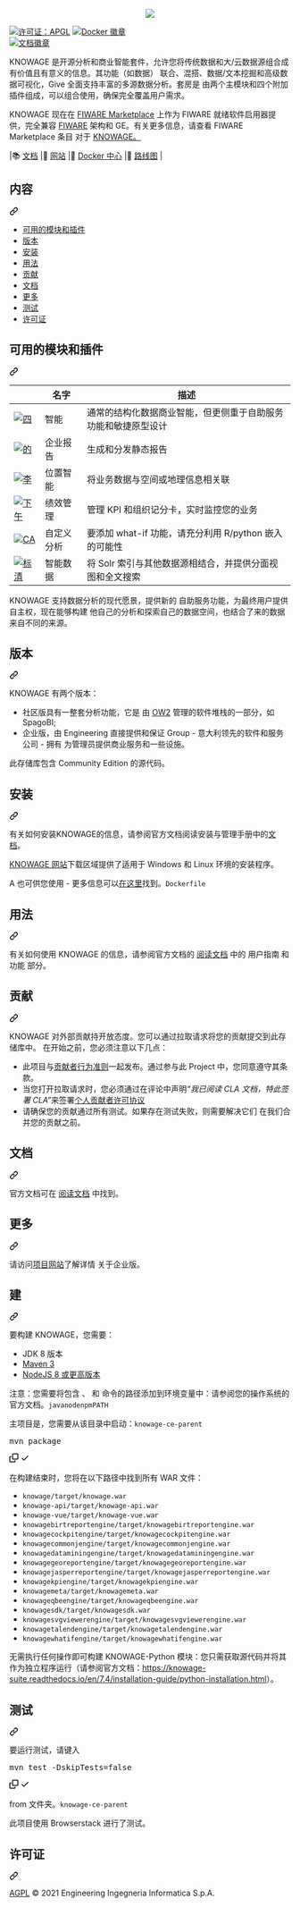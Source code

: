 <div class="Box-sc-g0xbh4-0 QkQOb js-snippet-clipboard-copy-unpositioned" data-hpc="true"><article class="markdown-body entry-content container-lg" itemprop="text"><p align="center" dir="auto">
<a target="_blank" rel="noopener noreferrer nofollow" href="https://camo.githubusercontent.com/60efdefe7faffd5b73c81059319e864962d5259210119cb802c7489a38429f4c/68747470733a2f2f7777772e6b6e6f776167652d73756974652e636f6d2f736974652f77702d636f6e74656e742f75706c6f6164732f323031362f30332f4b4e4f574147455f6c6f676f5f636f6c6f722e706e67"><img src="https://camo.githubusercontent.com/60efdefe7faffd5b73c81059319e864962d5259210119cb802c7489a38429f4c/68747470733a2f2f7777772e6b6e6f776167652d73756974652e636f6d2f736974652f77702d636f6e74656e742f75706c6f6164732f323031362f30332f4b4e4f574147455f6c6f676f5f636f6c6f722e706e67" data-canonical-src="https://www.knowage-suite.com/site/wp-content/uploads/2016/03/KNOWAGE_logo_color.png" style="max-width: 100%;"></a>
</p>
<p dir="auto"><a href="https://opensource.org/licenses/AGPL-3.0" rel="nofollow"><img src="https://camo.githubusercontent.com/edd32735a79c39991cb058e778286b2f2f80036dd81e36afbc0ad6a6b77e9a57/68747470733a2f2f696d672e736869656c64732e696f2f6769746875622f6c6963656e73652f4b6e6f776167654c6162732f4b6e6f776167652d5365727665722e737667" alt="许可证：APGL" data-canonical-src="https://img.shields.io/github/license/KnowageLabs/Knowage-Server.svg" style="max-width: 100%;" _mstalt="166634" _msthash="428"></a>
<a href="https://hub.docker.com/r/knowagelabs/knowage-server-docker/" rel="nofollow"><img src="https://camo.githubusercontent.com/f96b7305b869e7b06bad214d8596ad8a97bb643a6970c08583255c14572d10e6/68747470733a2f2f696d672e736869656c64732e696f2f646f636b65722f70756c6c732f6b6e6f776167656c6162732f6b6e6f776167652d7365727665722d646f636b65722e737667" alt="Docker 徽章" data-canonical-src="https://img.shields.io/docker/pulls/knowagelabs/knowage-server-docker.svg" style="max-width: 100%;" _mstalt="172913" _msthash="429"></a>
<br>
<a href="https://knowage.rtfd.io/" rel="nofollow"><img src="https://camo.githubusercontent.com/522d90f1a8a595f8b3464c7f3cfc1171afa1834610d2d50b47ba84c30efa3010/68747470733a2f2f696d672e736869656c64732e696f2f72656164746865646f63732f6b6e6f776167652e737667" alt="文档徽章" data-canonical-src="https://img.shields.io/readthedocs/knowage.svg" style="max-width: 100%;" _mstalt="377832" _msthash="430"></a></p>
<p dir="auto" _msttexthash="3287821485" _msthash="431">KNOWAGE 是开源分析和商业智能套件，允许您将传统数据和大/云数据源组合成有价值且有意义的信息。其功能（如数据）
联合、混搭、数据/文本挖掘和高级数据可视化，Give
全面支持丰富的多源数据分析。套房是
由两个主模块和四个附加插件组成，可以组合使用，确保完全覆盖用户需求。</p>
<p dir="auto" _msttexthash="799366334" _msthash="432">KNOWAGE 现在在 <a href="https://www.fiware.org/marketplace/" rel="nofollow" _istranslated="1">FIWARE Marketplace</a> 上作为 FIWARE 就绪软件启用器提供，完全兼容 <a href="https://www.fiware.org/" rel="nofollow" _istranslated="1">FIWARE</a> 架构和 GE。有关更多信息，请查看 FIWARE Marketplace 条目
对于 <a href="https://www.fiware.org/marketplace/product-details/?category=ready&amp;id=engineering-knowage" rel="nofollow" _istranslated="1">KNOWAGE。</a></p>
<p dir="auto" _msttexthash="175588296" _msthash="433">|📚 <a href="https://knowage-suite.rtfd.io/" rel="nofollow" _istranslated="1">文档</a> |📄 <a href="https://www.knowage-suite.com/site/home/" rel="nofollow" _istranslated="1">网站</a> |🐳 <a href="https://hub.docker.com/r/knowagelabs/knowage-server-docker/" rel="nofollow" _istranslated="1">Docker 中心</a> |🎯 <a href="https://github.com/KnowageLabs/Knowage-Server/blob/master/ROADMAP.md" _istranslated="1">路线图</a> |</p>
<div class="markdown-heading" dir="auto"><h2 tabindex="-1" class="heading-element" dir="auto" _msttexthash="4341103" _msthash="434">内容</h2><a id="user-content-contents" class="anchor" aria-label="永久链接：目录" href="#contents" _mstaria-label="374413" _msthash="435"><svg class="octicon octicon-link" viewBox="0 0 16 16" version="1.1" width="16" height="16" aria-hidden="true"><path d="m7.775 3.275 1.25-1.25a3.5 3.5 0 1 1 4.95 4.95l-2.5 2.5a3.5 3.5 0 0 1-4.95 0 .751.751 0 0 1 .018-1.042.751.751 0 0 1 1.042-.018 1.998 1.998 0 0 0 2.83 0l2.5-2.5a2.002 2.002 0 0 0-2.83-2.83l-1.25 1.25a.751.751 0 0 1-1.042-.018.751.751 0 0 1-.018-1.042Zm-4.69 9.64a1.998 1.998 0 0 0 2.83 0l1.25-1.25a.751.751 0 0 1 1.042.018.751.751 0 0 1 .018 1.042l-1.25 1.25a3.5 3.5 0 1 1-4.95-4.95l2.5-2.5a3.5 3.5 0 0 1 4.95 0 .751.751 0 0 1-.018 1.042.751.751 0 0 1-1.042.018 1.998 1.998 0 0 0-2.83 0l-2.5 2.5a1.998 1.998 0 0 0 0 2.83Z"></path></svg></a></div>
<ul dir="auto">
<li><a href="#modules-and-plugins-available" _msttexthash="26727610" _msthash="436">可用的模块和插件</a></li>
<li><a href="#editions" _msttexthash="5409144" _msthash="437">版本</a></li>
<li><a href="#install" _msttexthash="5773755" _msthash="438">安装</a></li>
<li><a href="#usage" _msttexthash="5626816" _msthash="439">用法</a></li>
<li><a href="#contributions" _msttexthash="6354283" _msthash="440">贡献</a></li>
<li><a href="#documentation" _msttexthash="5144373" _msthash="441">文档</a></li>
<li><a href="#More" _msttexthash="4770636" _msthash="442">更多</a></li>
<li><a href="#testing" _msttexthash="6268977" _msthash="443">测试</a></li>
<li><a href="#license" _msttexthash="9675445" _msthash="444">许可证</a></li>
</ul>
<div class="markdown-heading" dir="auto"><h2 tabindex="-1" class="heading-element" dir="auto" _msttexthash="26727610" _msthash="445">可用的模块和插件</h2><a id="user-content-modules-and-plugins-available" class="anchor" aria-label="永久链接：可用的模块和插件" href="#modules-and-plugins-available" _mstaria-label="1196364" _msthash="446"><svg class="octicon octicon-link" viewBox="0 0 16 16" version="1.1" width="16" height="16" aria-hidden="true"><path d="m7.775 3.275 1.25-1.25a3.5 3.5 0 1 1 4.95 4.95l-2.5 2.5a3.5 3.5 0 0 1-4.95 0 .751.751 0 0 1 .018-1.042.751.751 0 0 1 1.042-.018 1.998 1.998 0 0 0 2.83 0l2.5-2.5a2.002 2.002 0 0 0-2.83-2.83l-1.25 1.25a.751.751 0 0 1-1.042-.018.751.751 0 0 1-.018-1.042Zm-4.69 9.64a1.998 1.998 0 0 0 2.83 0l1.25-1.25a.751.751 0 0 1 1.042.018.751.751 0 0 1 .018 1.042l-1.25 1.25a3.5 3.5 0 1 1-4.95-4.95l2.5-2.5a3.5 3.5 0 0 1 4.95 0 .751.751 0 0 1-.018 1.042.751.751 0 0 1-1.042.018 1.998 1.998 0 0 0-2.83 0l-2.5 2.5a1.998 1.998 0 0 0 0 2.83Z"></path></svg></a></div>
<markdown-accessiblity-table data-catalyst=""><table>
<thead>
<tr>
<th></th>
<th _msttexthash="4389879" _msthash="447">名字</th>
<th _msttexthash="6157333" _msthash="448">描述</th>
</tr>
</thead>
<tbody>
<tr>
<td><a target="_blank" rel="noopener noreferrer" href="/KnowageLabs/Knowage-Server/blob/master/images/modules/SI-40x40.jpg?raw=true"><img src="/KnowageLabs/Knowage-Server/raw/master/images/modules/SI-40x40.jpg?raw=true" alt="四" title="SI" style="max-width: 100%;" _mstalt="15145" _msthash="449"></a></td>
<td _msttexthash="5821478" _msthash="450">智能</td>
<td _msttexthash="243372506" _msthash="451">通常的结构化数据商业智能，但更侧重于自助服务功能和敏捷原型设计</td>
</tr>
<tr>
<td><a target="_blank" rel="noopener noreferrer" href="/KnowageLabs/Knowage-Server/blob/master/images/modules/ER-40x40.jpg?raw=true"><img src="/KnowageLabs/Knowage-Server/raw/master/images/modules/ER-40x40.jpg?raw=true" alt="的" title="ER" style="max-width: 100%;" _mstalt="14807" _msthash="452"></a></td>
<td _msttexthash="9679592" _msthash="453">企业报告</td>
<td _msttexthash="32671197" _msthash="454">生成和分发静态报告</td>
</tr>
<tr>
<td><a target="_blank" rel="noopener noreferrer" href="/KnowageLabs/Knowage-Server/blob/master/images/plugins/LI-40x40.png?raw=true"><img src="/KnowageLabs/Knowage-Server/raw/master/images/plugins/LI-40x40.png?raw=true" alt="李" title="LI" style="max-width: 100%;" _mstalt="14508" _msthash="455"></a></td>
<td _msttexthash="12602187" _msthash="456">位置智能</td>
<td _msttexthash="79108913" _msthash="457">将业务数据与空间或地理信息相关联</td>
</tr>
<tr>
<td><a target="_blank" rel="noopener noreferrer" href="/KnowageLabs/Knowage-Server/blob/master/images/plugins/PM-40x40.png?raw=true"><img src="/KnowageLabs/Knowage-Server/raw/master/images/plugins/PM-40x40.png?raw=true" alt="下午" title="PM" style="max-width: 100%;" _mstalt="15288" _msthash="458"></a></td>
<td _msttexthash="13217204" _msthash="459">绩效管理</td>
<td _msttexthash="110794645" _msthash="460">管理 KPI 和组织记分卡，实时监控您的业务</td>
</tr>
<tr>
<td><a target="_blank" rel="noopener noreferrer" href="/KnowageLabs/Knowage-Server/blob/master/images/plugins/CA-40x40.png?raw=true"><img src="/KnowageLabs/Knowage-Server/raw/master/images/plugins/CA-40x40.png?raw=true" alt="CA" title="CA" style="max-width: 100%;" _mstalt="12857" _msthash="461"></a></td>
<td _msttexthash="14331031" _msthash="462">自定义分析</td>
<td _msttexthash="145557581" _msthash="463">要添加 what-if 功能，请充分利用 R/python 嵌入的可能性</td>
</tr>
<tr>
<td><a target="_blank" rel="noopener noreferrer" href="/KnowageLabs/Knowage-Server/blob/master/images/plugins/SD-40x40.png?raw=true"><img src="/KnowageLabs/Knowage-Server/raw/master/images/plugins/SD-40x40.png?raw=true" alt="标清" title="SD" style="max-width: 100%;" _mstalt="14625" _msthash="464"></a></td>
<td _msttexthash="12168754" _msthash="465">智能数据</td>
<td _msttexthash="204992112" _msthash="466">将 Solr 索引与其他数据源相结合，并提供分面视图和全文搜索</td>
</tr>
</tbody>
</table></markdown-accessiblity-table>
<p dir="auto" _msttexthash="1332419478" _msthash="467">KNOWAGE 支持数据分析的现代愿景，提供新的
自助服务功能，为最终用户提供自主权，现在能够构建
他自己的分析和探索自己的数据空间，也结合了来的数据
来自不同的来源。</p>
<div class="markdown-heading" dir="auto"><h2 tabindex="-1" class="heading-element" dir="auto" _msttexthash="5409144" _msthash="468">版本</h2><a id="user-content-editions" class="anchor" aria-label="永久链接：版本" href="#editions" _mstaria-label="370630" _msthash="469"><svg class="octicon octicon-link" viewBox="0 0 16 16" version="1.1" width="16" height="16" aria-hidden="true"><path d="m7.775 3.275 1.25-1.25a3.5 3.5 0 1 1 4.95 4.95l-2.5 2.5a3.5 3.5 0 0 1-4.95 0 .751.751 0 0 1 .018-1.042.751.751 0 0 1 1.042-.018 1.998 1.998 0 0 0 2.83 0l2.5-2.5a2.002 2.002 0 0 0-2.83-2.83l-1.25 1.25a.751.751 0 0 1-1.042-.018.751.751 0 0 1-.018-1.042Zm-4.69 9.64a1.998 1.998 0 0 0 2.83 0l1.25-1.25a.751.751 0 0 1 1.042.018.751.751 0 0 1 .018 1.042l-1.25 1.25a3.5 3.5 0 1 1-4.95-4.95l2.5-2.5a3.5 3.5 0 0 1 4.95 0 .751.751 0 0 1-.018 1.042.751.751 0 0 1-1.042.018 1.998 1.998 0 0 0-2.83 0l-2.5 2.5a1.998 1.998 0 0 0 0 2.83Z"></path></svg></a></div>
<p dir="auto" _msttexthash="41707562" _msthash="470">KNOWAGE 有两个版本：</p>
<ul dir="auto">
<li _msttexthash="252341973" _msthash="471">社区版具有一整套分析功能，它是
由 <a href="https://www.ow2.org/" rel="nofollow" _istranslated="1">OW2</a> 管理的软件堆栈的一部分，如 SpagoBI;</li>
<li _msttexthash="581417382" _msthash="472">企业版，由 Engineering 直接提供和保证
Group - 意大利领先的软件和服务公司 - 拥有
为管理员提供商业服务和一些设施。</li>
</ul>
<p dir="auto" _msttexthash="66015898" _msthash="473">此存储库包含 Community Edition 的源代码。</p>
<div class="markdown-heading" dir="auto"><h2 tabindex="-1" class="heading-element" dir="auto" _msttexthash="5773755" _msthash="474">安装</h2><a id="user-content-install" class="anchor" aria-label="永久链接：安装" href="#install" _mstaria-label="336804" _msthash="475"><svg class="octicon octicon-link" viewBox="0 0 16 16" version="1.1" width="16" height="16" aria-hidden="true"><path d="m7.775 3.275 1.25-1.25a3.5 3.5 0 1 1 4.95 4.95l-2.5 2.5a3.5 3.5 0 0 1-4.95 0 .751.751 0 0 1 .018-1.042.751.751 0 0 1 1.042-.018 1.998 1.998 0 0 0 2.83 0l2.5-2.5a2.002 2.002 0 0 0-2.83-2.83l-1.25 1.25a.751.751 0 0 1-1.042-.018.751.751 0 0 1-.018-1.042Zm-4.69 9.64a1.998 1.998 0 0 0 2.83 0l1.25-1.25a.751.751 0 0 1 1.042.018.751.751 0 0 1 .018 1.042l-1.25 1.25a3.5 3.5 0 1 1-4.95-4.95l2.5-2.5a3.5 3.5 0 0 1 4.95 0 .751.751 0 0 1-.018 1.042.751.751 0 0 1-1.042.018 1.998 1.998 0 0 0-2.83 0l-2.5 2.5a1.998 1.998 0 0 0 0 2.83Z"></path></svg></a></div>
<p dir="auto" _msttexthash="307778627" _msthash="476">有关如何安装KNOWAGE的信息，请参阅官方文档阅读安装与管理手册中的<a href="http://knowage-suite.readthedocs.io/" rel="nofollow" _istranslated="1">文档</a>。</p>
<p dir="auto" _msttexthash="204353513" _msthash="477"><a href="https://www.knowage-suite.com" rel="nofollow" _istranslated="1">KNOWAGE 网站</a>下载区域提供了适用于 Windows 和 Linux 环境的安装程序。</p>
<p dir="auto"><font _mstmutation="1" _msttexthash="96425888" _msthash="478">A 也可供您使用 - 更多信息可以<a href="https://github.com/KnowageLabs/Knowage-Server-Docker" _mstmutation="1" _istranslated="1">在这里</a>找到。</font><code>Dockerfile</code></p>
<div class="markdown-heading" dir="auto"><h2 tabindex="-1" class="heading-element" dir="auto" _msttexthash="5626816" _msthash="479">用法</h2><a id="user-content-usage" class="anchor" aria-label="永久链接：用法" href="#usage" _mstaria-label="270712" _msthash="480"><svg class="octicon octicon-link" viewBox="0 0 16 16" version="1.1" width="16" height="16" aria-hidden="true"><path d="m7.775 3.275 1.25-1.25a3.5 3.5 0 1 1 4.95 4.95l-2.5 2.5a3.5 3.5 0 0 1-4.95 0 .751.751 0 0 1 .018-1.042.751.751 0 0 1 1.042-.018 1.998 1.998 0 0 0 2.83 0l2.5-2.5a2.002 2.002 0 0 0-2.83-2.83l-1.25 1.25a.751.751 0 0 1-1.042-.018.751.751 0 0 1-.018-1.042Zm-4.69 9.64a1.998 1.998 0 0 0 2.83 0l1.25-1.25a.751.751 0 0 1 1.042.018.751.751 0 0 1 .018 1.042l-1.25 1.25a3.5 3.5 0 1 1-4.95-4.95l2.5-2.5a3.5 3.5 0 0 1 4.95 0 .751.751 0 0 1-.018 1.042.751.751 0 0 1-1.042.018 1.998 1.998 0 0 0-2.83 0l-2.5 2.5a1.998 1.998 0 0 0 0 2.83Z"></path></svg></a></div>
<p dir="auto" _msttexthash="354296735" _msthash="481">有关如何使用 KNOWAGE 的信息，请参阅官方文档的 <a href="http://knowage-suite.readthedocs.io/" rel="nofollow" _istranslated="1">阅读文档</a> 中的 用户指南 和 功能 部分。</p>
<div class="markdown-heading" dir="auto"><h2 tabindex="-1" class="heading-element" dir="auto" _msttexthash="6354283" _msthash="482">贡献</h2><a id="user-content-contributions" class="anchor" aria-label="永久链接：贡献" href="#contributions" _mstaria-label="567320" _msthash="483"><svg class="octicon octicon-link" viewBox="0 0 16 16" version="1.1" width="16" height="16" aria-hidden="true"><path d="m7.775 3.275 1.25-1.25a3.5 3.5 0 1 1 4.95 4.95l-2.5 2.5a3.5 3.5 0 0 1-4.95 0 .751.751 0 0 1 .018-1.042.751.751 0 0 1 1.042-.018 1.998 1.998 0 0 0 2.83 0l2.5-2.5a2.002 2.002 0 0 0-2.83-2.83l-1.25 1.25a.751.751 0 0 1-1.042-.018.751.751 0 0 1-.018-1.042Zm-4.69 9.64a1.998 1.998 0 0 0 2.83 0l1.25-1.25a.751.751 0 0 1 1.042.018.751.751 0 0 1 .018 1.042l-1.25 1.25a3.5 3.5 0 1 1-4.95-4.95l2.5-2.5a3.5 3.5 0 0 1 4.95 0 .751.751 0 0 1-.018 1.042.751.751 0 0 1-1.042.018 1.998 1.998 0 0 0-2.83 0l-2.5 2.5a1.998 1.998 0 0 0 0 2.83Z"></path></svg></a></div>
<p dir="auto" _msttexthash="684182525" _msthash="484">KNOWAGE 对外部贡献持开放态度。您可以通过拉取请求将您的贡献提交到此存储库中。
在开始之前，您必须注意以下几点：</p>
<ul dir="auto">
<li _msttexthash="278325775" _msthash="485">此项目与<a href="/KnowageLabs/Knowage-Server/blob/master/CODE_OF_CONDUCT.md" _istranslated="1">贡献者行为准则</a>一起发布。通过参与此
Project 中，您同意遵守其条款。</li>
<li _msttexthash="552946901" _msthash="486">当您打开拉取请求时，您必须通过在评论中声明<em _istranslated="1">“我已阅读 CLA 文档，特此签署 CLA”</em>来签署<a href="/KnowageLabs/Knowage-Server/blob/master/CLA.md" _istranslated="1">个人贡献者许可协议</a></li>
<li _msttexthash="406626116" _msthash="487">请确保您的贡献通过所有测试。如果存在测试失败，则需要解决它们
在我们合并您的贡献之前。</li>
</ul>
<div class="markdown-heading" dir="auto"><h2 tabindex="-1" class="heading-element" dir="auto" _msttexthash="5144373" _msthash="488">文档</h2><a id="user-content-documentation" class="anchor" aria-label="永久链接： 文档" href="#documentation" _mstaria-label="559767" _msthash="489"><svg class="octicon octicon-link" viewBox="0 0 16 16" version="1.1" width="16" height="16" aria-hidden="true"><path d="m7.775 3.275 1.25-1.25a3.5 3.5 0 1 1 4.95 4.95l-2.5 2.5a3.5 3.5 0 0 1-4.95 0 .751.751 0 0 1 .018-1.042.751.751 0 0 1 1.042-.018 1.998 1.998 0 0 0 2.83 0l2.5-2.5a2.002 2.002 0 0 0-2.83-2.83l-1.25 1.25a.751.751 0 0 1-1.042-.018.751.751 0 0 1-.018-1.042Zm-4.69 9.64a1.998 1.998 0 0 0 2.83 0l1.25-1.25a.751.751 0 0 1 1.042.018.751.751 0 0 1 .018 1.042l-1.25 1.25a3.5 3.5 0 1 1-4.95-4.95l2.5-2.5a3.5 3.5 0 0 1 4.95 0 .751.751 0 0 1-.018 1.042.751.751 0 0 1-1.042.018 1.998 1.998 0 0 0-2.83 0l-2.5 2.5a1.998 1.998 0 0 0 0 2.83Z"></path></svg></a></div>
<p dir="auto" _msttexthash="60264555" _msthash="490">官方文档可在 <a href="http://knowage-suite.readthedocs.io/" rel="nofollow" _istranslated="1">阅读文档</a> 中找到。</p>
<div class="markdown-heading" dir="auto"><h2 tabindex="-1" class="heading-element" dir="auto" _msttexthash="4770636" _msthash="491">更多</h2><a id="user-content-more" class="anchor" aria-label="永久链接： 更多" href="#more" _mstaria-label="244114" _msthash="492"><svg class="octicon octicon-link" viewBox="0 0 16 16" version="1.1" width="16" height="16" aria-hidden="true"><path d="m7.775 3.275 1.25-1.25a3.5 3.5 0 1 1 4.95 4.95l-2.5 2.5a3.5 3.5 0 0 1-4.95 0 .751.751 0 0 1 .018-1.042.751.751 0 0 1 1.042-.018 1.998 1.998 0 0 0 2.83 0l2.5-2.5a2.002 2.002 0 0 0-2.83-2.83l-1.25 1.25a.751.751 0 0 1-1.042-.018.751.751 0 0 1-.018-1.042Zm-4.69 9.64a1.998 1.998 0 0 0 2.83 0l1.25-1.25a.751.751 0 0 1 1.042.018.751.751 0 0 1 .018 1.042l-1.25 1.25a3.5 3.5 0 1 1-4.95-4.95l2.5-2.5a3.5 3.5 0 0 1 4.95 0 .751.751 0 0 1-.018 1.042.751.751 0 0 1-1.042.018 1.998 1.998 0 0 0-2.83 0l-2.5 2.5a1.998 1.998 0 0 0 0 2.83Z"></path></svg></a></div>
<p dir="auto" _msttexthash="87370478" _msthash="493">请访问<a href="https://www.knowage-suite.com" rel="nofollow" _istranslated="1">项目网站</a>了解详情
关于企业版。</p>
<div class="markdown-heading" dir="auto"><h2 tabindex="-1" class="heading-element" dir="auto" _msttexthash="2212574" _msthash="494">建</h2><a id="user-content-build" class="anchor" aria-label="永久链接：构建" href="#build" _mstaria-label="269984" _msthash="495"><svg class="octicon octicon-link" viewBox="0 0 16 16" version="1.1" width="16" height="16" aria-hidden="true"><path d="m7.775 3.275 1.25-1.25a3.5 3.5 0 1 1 4.95 4.95l-2.5 2.5a3.5 3.5 0 0 1-4.95 0 .751.751 0 0 1 .018-1.042.751.751 0 0 1 1.042-.018 1.998 1.998 0 0 0 2.83 0l2.5-2.5a2.002 2.002 0 0 0-2.83-2.83l-1.25 1.25a.751.751 0 0 1-1.042-.018.751.751 0 0 1-.018-1.042Zm-4.69 9.64a1.998 1.998 0 0 0 2.83 0l1.25-1.25a.751.751 0 0 1 1.042.018.751.751 0 0 1 .018 1.042l-1.25 1.25a3.5 3.5 0 1 1-4.95-4.95l2.5-2.5a3.5 3.5 0 0 1 4.95 0 .751.751 0 0 1-.018 1.042.751.751 0 0 1-1.042.018 1.998 1.998 0 0 0-2.83 0l-2.5 2.5a1.998 1.998 0 0 0 0 2.83Z"></path></svg></a></div>
<p dir="auto" _msttexthash="65640445" _msthash="496">要构建 KNOWAGE，您需要：</p>
<ul dir="auto">
<li _msttexthash="8333741" _msthash="497">JDK 8 版本</li>
<li><a href="https://maven.apache.org/" rel="nofollow" _msttexthash="67717" _msthash="498">Maven 3</a></li>
<li><a href="https://nodejs.org/" rel="nofollow" _msttexthash="30677010" _msthash="499">NodeJS 8 或更高版本</a></li>
</ul>
<p dir="auto"><font _mstmutation="1" _msttexthash="380542331" _msthash="500">注意：您需要将包含 、 和 命令的路径添加到环境变量中：请参阅您的操作系统的官方文档。</font><code>java</code><code>node</code><code>npm</code><code>PATH</code></p>
<p dir="auto"><font _mstmutation="1" _msttexthash="97804044" _msthash="501">主项目是，您需要从该目录中启动：</font><code>knowage-ce-parent</code></p>
<div class="highlight highlight-text-shell-session notranslate position-relative overflow-auto" dir="auto"><pre><span class="pl-c1">mvn package</span></pre><div class="zeroclipboard-container">
    <clipboard-copy aria-label="Copy" class="ClipboardButton btn btn-invisible js-clipboard-copy m-2 p-0 d-flex flex-justify-center flex-items-center" data-copy-feedback="Copied!" data-tooltip-direction="w" value="mvn package" tabindex="0" role="button">
      <svg aria-hidden="true" height="16" viewBox="0 0 16 16" version="1.1" width="16" data-view-component="true" class="octicon octicon-copy js-clipboard-copy-icon">
    <path d="M0 6.75C0 5.784.784 5 1.75 5h1.5a.75.75 0 0 1 0 1.5h-1.5a.25.25 0 0 0-.25.25v7.5c0 .138.112.25.25.25h7.5a.25.25 0 0 0 .25-.25v-1.5a.75.75 0 0 1 1.5 0v1.5A1.75 1.75 0 0 1 9.25 16h-7.5A1.75 1.75 0 0 1 0 14.25Z"></path><path d="M5 1.75C5 .784 5.784 0 6.75 0h7.5C15.216 0 16 .784 16 1.75v7.5A1.75 1.75 0 0 1 14.25 11h-7.5A1.75 1.75 0 0 1 5 9.25Zm1.75-.25a.25.25 0 0 0-.25.25v7.5c0 .138.112.25.25.25h7.5a.25.25 0 0 0 .25-.25v-7.5a.25.25 0 0 0-.25-.25Z"></path>
</svg>
      <svg aria-hidden="true" height="16" viewBox="0 0 16 16" version="1.1" width="16" data-view-component="true" class="octicon octicon-check js-clipboard-check-icon color-fg-success d-none">
    <path d="M13.78 4.22a.75.75 0 0 1 0 1.06l-7.25 7.25a.75.75 0 0 1-1.06 0L2.22 9.28a.751.751 0 0 1 .018-1.042.751.751 0 0 1 1.042-.018L6 10.94l6.72-6.72a.75.75 0 0 1 1.06 0Z"></path>
</svg>
    </clipboard-copy>
  </div></div>
<p dir="auto" _msttexthash="148419427" _msthash="502">在构建结束时，您将在以下路径中找到所有 WAR 文件：</p>
<ul dir="auto">
<li><code>knowage/target/knowage.war</code></li>
<li><code>knowage-api/target/knowage-api.war</code></li>
<li><code>knowage-vue/target/knowage-vue.war</code></li>
<li><code>knowagebirtreportengine/target/knowagebirtreportengine.war</code></li>
<li><code>knowagecockpitengine/target/knowagecockpitengine.war</code></li>
<li><code>knowagecommonjengine/target/knowagecommonjengine.war</code></li>
<li><code>knowagedataminingengine/target/knowagedataminingengine.war</code></li>
<li><code>knowagegeoreportengine/target/knowagegeoreportengine.war</code></li>
<li><code>knowagejasperreportengine/target/knowagejasperreportengine.war</code></li>
<li><code>knowagekpiengine/target/knowagekpiengine.war</code></li>
<li><code>knowagemeta/target/knowagemeta.war</code></li>
<li><code>knowageqbeengine/target/knowageqbeengine.war</code></li>
<li><code>knowagesdk/target/knowagesdk.war</code></li>
<li><code>knowagesvgviewerengine/target/knowagesvgviewerengine.war</code></li>
<li><code>knowagetalendengine/target/knowagetalendengine.war</code></li>
<li><code>knowagewhatifengine/target/knowagewhatifengine.war</code></li>
</ul>
<p dir="auto" _msttexthash="819305448" _msthash="503">无需执行任何操作即可构建 KNOWAGE-Python 模块：您只需获取源代码并将其作为独立程序运行（请参阅官方文档：<a href="https://knowage-suite.readthedocs.io/en/7.4/installation-guide/python-installation.html" rel="nofollow" _istranslated="1">https://knowage-suite.readthedocs.io/en/7.4/installation-guide/python-installation.html</a>）。</p>
<div class="markdown-heading" dir="auto"><h2 tabindex="-1" class="heading-element" dir="auto" _msttexthash="6268977" _msthash="504">测试</h2><a id="user-content-testing" class="anchor" aria-label="永久链接： 测试" href="#testing" _mstaria-label="338390" _msthash="505"><svg class="octicon octicon-link" viewBox="0 0 16 16" version="1.1" width="16" height="16" aria-hidden="true"><path d="m7.775 3.275 1.25-1.25a3.5 3.5 0 1 1 4.95 4.95l-2.5 2.5a3.5 3.5 0 0 1-4.95 0 .751.751 0 0 1 .018-1.042.751.751 0 0 1 1.042-.018 1.998 1.998 0 0 0 2.83 0l2.5-2.5a2.002 2.002 0 0 0-2.83-2.83l-1.25 1.25a.751.751 0 0 1-1.042-.018.751.751 0 0 1-.018-1.042Zm-4.69 9.64a1.998 1.998 0 0 0 2.83 0l1.25-1.25a.751.751 0 0 1 1.042.018.751.751 0 0 1 .018 1.042l-1.25 1.25a3.5 3.5 0 1 1-4.95-4.95l2.5-2.5a3.5 3.5 0 0 1 4.95 0 .751.751 0 0 1-.018 1.042.751.751 0 0 1-1.042.018 1.998 1.998 0 0 0-2.83 0l-2.5 2.5a1.998 1.998 0 0 0 0 2.83Z"></path></svg></a></div>
<p dir="auto" _msttexthash="47125546" _msthash="506">要运行测试，请键入</p>
<div class="highlight highlight-text-shell-session notranslate position-relative overflow-auto" dir="auto"><pre><span class="pl-c1">mvn test -DskipTests=false</span></pre><div class="zeroclipboard-container">
    <clipboard-copy aria-label="Copy" class="ClipboardButton btn btn-invisible js-clipboard-copy m-2 p-0 d-flex flex-justify-center flex-items-center" data-copy-feedback="Copied!" data-tooltip-direction="w" value="mvn test -DskipTests=false" tabindex="0" role="button">
      <svg aria-hidden="true" height="16" viewBox="0 0 16 16" version="1.1" width="16" data-view-component="true" class="octicon octicon-copy js-clipboard-copy-icon">
    <path d="M0 6.75C0 5.784.784 5 1.75 5h1.5a.75.75 0 0 1 0 1.5h-1.5a.25.25 0 0 0-.25.25v7.5c0 .138.112.25.25.25h7.5a.25.25 0 0 0 .25-.25v-1.5a.75.75 0 0 1 1.5 0v1.5A1.75 1.75 0 0 1 9.25 16h-7.5A1.75 1.75 0 0 1 0 14.25Z"></path><path d="M5 1.75C5 .784 5.784 0 6.75 0h7.5C15.216 0 16 .784 16 1.75v7.5A1.75 1.75 0 0 1 14.25 11h-7.5A1.75 1.75 0 0 1 5 9.25Zm1.75-.25a.25.25 0 0 0-.25.25v7.5c0 .138.112.25.25.25h7.5a.25.25 0 0 0 .25-.25v-7.5a.25.25 0 0 0-.25-.25Z"></path>
</svg>
      <svg aria-hidden="true" height="16" viewBox="0 0 16 16" version="1.1" width="16" data-view-component="true" class="octicon octicon-check js-clipboard-check-icon color-fg-success d-none">
    <path d="M13.78 4.22a.75.75 0 0 1 0 1.06l-7.25 7.25a.75.75 0 0 1-1.06 0L2.22 9.28a.751.751 0 0 1 .018-1.042.751.751 0 0 1 1.042-.018L6 10.94l6.72-6.72a.75.75 0 0 1 1.06 0Z"></path>
</svg>
    </clipboard-copy>
  </div></div>
<p dir="auto"><font _mstmutation="1" _msttexthash="13015301" _msthash="507">from 文件夹。</font><code>knowage-ce-parent</code></p>
<p dir="auto" _msttexthash="74457578" _msthash="508">此项目使用 Browserstack 进行了测试。</p>
<div class="markdown-heading" dir="auto"><h2 tabindex="-1" class="heading-element" dir="auto" _msttexthash="9675445" _msthash="509">许可证</h2><a id="user-content-license" class="anchor" aria-label="永久链接：许可证" href="#license" _mstaria-label="331903" _msthash="510"><svg class="octicon octicon-link" viewBox="0 0 16 16" version="1.1" width="16" height="16" aria-hidden="true"><path d="m7.775 3.275 1.25-1.25a3.5 3.5 0 1 1 4.95 4.95l-2.5 2.5a3.5 3.5 0 0 1-4.95 0 .751.751 0 0 1 .018-1.042.751.751 0 0 1 1.042-.018 1.998 1.998 0 0 0 2.83 0l2.5-2.5a2.002 2.002 0 0 0-2.83-2.83l-1.25 1.25a.751.751 0 0 1-1.042-.018.751.751 0 0 1-.018-1.042Zm-4.69 9.64a1.998 1.998 0 0 0 2.83 0l1.25-1.25a.751.751 0 0 1 1.042.018.751.751 0 0 1 .018 1.042l-1.25 1.25a3.5 3.5 0 1 1-4.95-4.95l2.5-2.5a3.5 3.5 0 0 1 4.95 0 .751.751 0 0 1-.018 1.042.751.751 0 0 1-1.042.018 1.998 1.998 0 0 0-2.83 0l-2.5 2.5a1.998 1.998 0 0 0 0 2.83Z"></path></svg></a></div>
<p dir="auto" _msttexthash="1700140" _msthash="511"><a href="/KnowageLabs/Knowage-Server/blob/master/LICENSE">AGPL</a> © 2021 Engineering Ingegneria Informatica S.p.A.</p>
</article></div>
